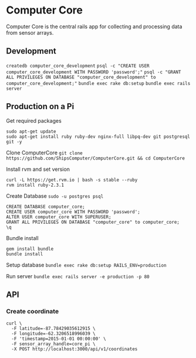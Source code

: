 # Computer Core

Computer Core is the central rails app for collecting and processing data from sensor arrays.

## Development

`createdb computer_core_development`
`psql -c "CREATE USER computer_core_development WITH PASSWORD 'password';"`
`psql -c "GRANT ALL PRIVILEGES ON DATABASE "computer_core_development" to computer_core_development;"`
`bundle exec rake db:setup`
`bundle exec rails server`

## Production on a Pi

Get required packages
```
sudo apt-get update
sudo apt-get install ruby ruby-dev nginx-full libpq-dev git postgresql git -y
```

Clone ComputerCore
`git clone https://github.com/ShipsComputer/ComputerCore.git && cd ComputerCore`

Install rvm and set version
```
curl -L https://get.rvm.io | bash -s stable --ruby
rvm install ruby-2.3.1
```

Create Database
`sudo -u postgres psql`

```
CREATE DATABASE computer_core;
CREATE USER computer_core WITH PASSWORD 'password';
ALTER USER computer_core WITH SUPERUSER;
GRANT ALL PRIVILEGES ON DATABASE "computer_core" to computer_core;
\q
```

Bundle install
```
gem install bundle
bundle install
```

Setup database
`bundle exec rake db:setup RAILS_ENV=production`

Run server
`bundle exec rails server -e production -p 80`

## API

### Create coordinate

```
curl \
  -F latitude=-87.78429035612915 \
  -F longitude=-62.3206518996039 \
  -F 'timestamp=2015-01-01 00:00:00' \
  -F sensor_array_handle=core_pi \
  -X POST http://localhost:3000/api/v1/coordinates
```
